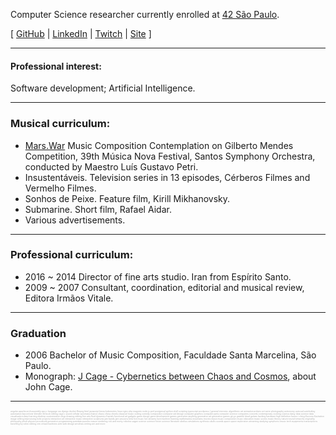 Computer Science researcher currently enrolled at [42 São Paulo](www.42sp.org.br).

[ [GitHub](https://www.github.com/fde-capu) | [LinkedIn](https://www.linkedin.com/in/flaviocarrara/) | [Twitch](https://www.twitch.com/fde-capu) |  [Site](http://www.flaviocarrara.com) ]

---

#### Professional interest:

Software development; Artificial Intelligence.

---

### Musical curriculum:

- [Mars.War](https://github.com/fde-capu/fde-capu/blob/main/Flavio%20Carrara%20-%20Marte%20Guerra%20-%202004%20-%2010m28.mp3) Music Composition Contemplation on  Gilberto Mendes Competition, 39th Música Nova Festival, Santos Symphony Orchestra, conducted by Maestro Luís Gustavo Petri.
- Insustentáveis. Television series in 13 episodes, Cérberos Filmes and Vermelho Filmes.
- Sonhos de Peixe. Feature film, Kirill Mikhanovsky.
- Submarine. Short film, Rafael Aidar.
- Various advertisements.

---

### Professional curriculum:

- 2016 ~ 2014 Director of fine arts studio. Iran from Espírito Santo.
- 2009 ~ 2007 Consultant, coordination, editorial and musical review, Editora Irmãos Vitale.

---

### Graduation

- 2006 Bachelor of Music Composition, Faculdade Santa Marcelina, São Paulo.
- Monograph: [J Cage - Cybernetics between Chaos and Cosmos](https://github.com/fde-capu/fde-capu/blob/main/J-Cage.pdf), about John Cage.

---

<sup><sub style='font-size:29%; color:darkgrey;'>
angular
apache
arch
assembly
aws
c language
css
django
docker
ffmpeg
html
javascript
keras
kubernetes
linux
nginx
php
magento
node.js
perl
postgresql
python
shell scripting
typescript
wordpress
|
general interests:
algorithmic art
animation
arduino
art
astro photography
astronomy
autocad
autohotkey
automation
bacon
beer
blender 3d
book editing
cage
c sound
cellular automata
chance
chaos
chess
chords
classical music
coding
comedy
composition
computer aid design
computer graphics
computer parts
computer science
computers
concerts
contemporary
cooking
cosmos
daisy
data science
data visualisation
deep learning
desktop customization
dogs
drawing
editing
fine arts
fluid dynamics
fractals
functional art
gadgets
game design
game development
games
generative anything
generative art
generative games
git
go
grateful dead
guitars
hacking
hardware
high definition
humor
i ching
illusions
illustration
image editing
improvising
indie projects
interactive art
interactive music
interactive sculptures
jam bands
jam sessions
krita
live music
live streams
love
machine learning
mathematics
mountains
movies
music
music composition
music education
music scores
music theory
nature
neural networks
originality
philosophy
phish
physics
procedural generation
programming
puredata
puzzles
reason
rendering
rick and morty
robotics
sagan
science
science fiction
science literature
sibelius
simulations
synthesis
skulls
sounds
space
space exploration
streaming
studying
symphonic music
tech equipments
transcriptions
travelling
tty
video editing
vim
virtual machines
web
web design
windows
writing
zen
and more
</sub></sup>
